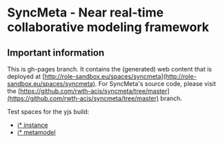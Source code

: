 # SyncMeta - Near real-time collaborative modeling framework
## Important information
This is gh-pages branch. It contains the (generated) web content that is deployed at [http://role-sandbox.eu/spaces/syncmeta](http://role-sandbox.eu/spaces/syncmeta). For SyncMeta's source code, please visit the [https://github.com/rwth-acis/syncmeta/tree/master](https://github.com/rwth-acis/syncmeta/tree/master) branch.

Test spaces for the yjs build:

* [i* instance](http://beckmann.informatik.rwth-aachen.de:8073/spaces/yjsistarinstance)
* [i* metamodel](http://beckmann.informatik.rwth-aachen.de:8073/spaces/yjsistarmodel)

